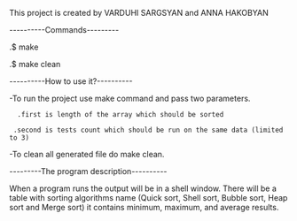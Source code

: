 This project is created by VARDUHI SARGSYAN and ANNA HAKOBYAN

----------Commands---------

.$ make

.$ make clean

----------How to use it?----------

-To run the project use make command and pass two parameters.

      .first is length of the array which should be sorted

     .second is tests count which should be run on the same data (limited to 3)

-To clean all generated file do make clean.

---------The program description----------

When a program runs the output will be in a shell window. There will be a table with sorting algorithms name 
(Quick sort, Shell sort, Bubble sort, Heap sort and Merge sort) it contains minimum, maximum, and average results.
